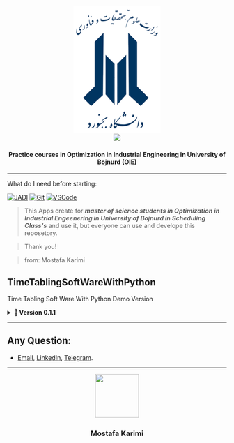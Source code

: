 <p align="center">
  <a href="https://ub.ac.ir/" target="_blank">
    <img src="https://github.com/MKarimi21/University-of-Bojnurd/blob/master/BACKEND/IMG/University_of_Bojnord_logo.png" alt="University of Bojnurd" width="200" height="291">
  </a>
  </br>
  <a href="https://github.com/MKarimi21/University-of-Bojnurd/blob/master/LICENSE" target="_blank"><img src="https://img.shields.io/badge/Licence-MIT-blue" target="_blank"></a>
</p>


<h4 align="center"> Practice courses in Optimization in Industrial Engineering in University of Bojnurd (OIE)</h4>

   ---
   
What do I need before starting:

[![JADI](https://img.shields.io/badge/Use--Git%3A-JADI-success)](https://faradars.org/courses/fvgit9609-managed-distributed-edition-using-git#faradars_demo_free)  [![Git](https://img.shields.io/badge/Use--Git%3A-Rocket.ir-red)](https://roocket.ir/series/learn-git-and-github)  [![VSCode](https://img.shields.io/badge/Use--VS--Code%3A-Rocket.ir-blue)](https://roocket.ir/series/coding-with-vscode)

> This Apps create for _**master of science students in Optimization in Industrial Engeenering in University of Bojnurd in Scheduling Class's**_ and use it, but everyone can use and develope this reposetory.

> Thank you!

> from: Mostafa Karimi

## TimeTablingSoftWareWithPython
Time Tabling Soft Ware With Python Demo Version

<details>
  <summary>
    <b>📌 Version 0.1.1 </b>
  </summary>
  
  * Linked with Sql
  * Having a coefficient for each class: x3, x2, x1
  * Customisable by planner
  * Randomize planning without coefficient
  
</details>




---
## Any Question:
- [Email](mailto:mkarimi21@hotmail.com), [LinkedIn](https://www.linkedin.com/in/mkarimi21/), [Telegram](https://telegram.me/mkarimi21). 


-----


<p align="center">
  <a href="https://mr-karimi.ir/">
    <img src='https://avataaars.io/?avatarStyle=Circle&topType=ShortHairShortWaved&accessoriesType=Prescription02&hairColor=Black&facialHairType=BeardLight&facialHairColor=Black&clotheType=Hoodie&clotheColor=Black&eyeType=Wink&eyebrowType=Default&mouthType=Smile&skinColor=Light' width="100" height="100">
  </a>
</p>
<h3 align="center">Mostafa Karimi</h3>





